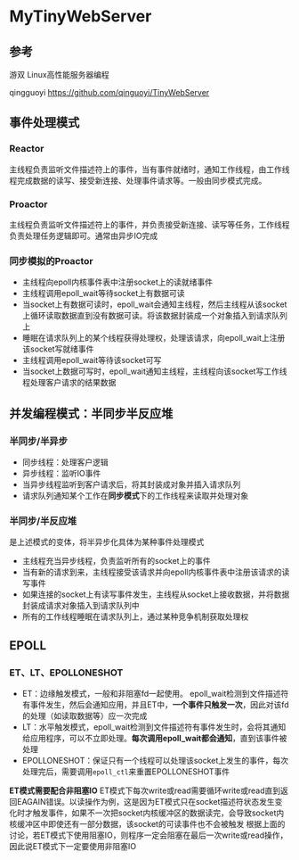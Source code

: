 # MyTinyWebServer

## 参考
游双 Linux高性能服务器编程

qingguoyi https://github.com/qinguoyi/TinyWebServer

## 事件处理模式
### Reactor
主线程负责监听文件描述符上的事件，当有事件就绪时，通知工作线程，由工作线程完成数据的读写、接受新连接、处理事件请求等。一般由同步模式完成。

### Proactor
主线程负责监听文件描述符上的事件，并负责接受新连接、读写等任务，工作线程负责处理任务逻辑即可。通常由异步IO完成

### 同步模拟的Proactor
* 主线程向epoll内核事件表中注册socket上的读就绪事件
* 主线程调用epoll_wait等待socket上有数据可读
* 当socket上有数据可读时，epoll_wait会通知主线程，然后主线程从该socket上循环读取数据直到没有数据可读。将该数据封装成一个对象插入到请求队列上
* 睡眠在请求队列上的某个线程获得处理权，处理该请求，向epoll_wait上注册该socket写就绪事件
* 主线程调用epoll_wait等待该socket可写
* 当socket上数据可写时，epoll_wait通知主线程，主线程向该socket写工作线程处理客户请求的结果数据


## 并发编程模式：半同步半反应堆

### 半同步/半异步
* 同步线程：处理客户逻辑  
* 异步线程：监听IO事件  
* 当异步线程监听到客户请求后，将其封装成对象并插入请求队列
* 请求队列通知某个工作在**同步模式**下的工作线程来读取并处理对象

### 半同步/半反应堆
是上述模式的变体，将半异步化具体为某种事件处理模式
* 主线程充当异步线程，负责监听所有的socket上的事件
* 当有新的请求到来，主线程接受该请求并向epoll内核事件表中注册该请求的读写事件
* 如果连接的socket上有读写事件发生，主线程从socket上接收数据，并将数据封装成请求对象插入到请求队列中
* 所有的工作线程睡眠在请求队列上，通过某种竞争机制获取处理权

## EPOLL

### ET、LT、EPOLLONESHOT
 * ET：边缘触发模式，一般和非阻塞fd一起使用。 epoll_wait检测到文件描述符有事件发生，然后会通知应用，并且ET中，**一个事件只触发一次**，因此对该fd的处理（如读取数据等）应一次完成
* LT：水平触发模式，epoll_wait检测到文件描述符有事件发生时，会将其通知给应用程序，可以不立即处理。**每次调用epoll_wait都会通知**，直到该事件被处理
* EPOLLONESHOT：保证只有一个线程可以处理该socket上发生的事件，每次处理完后，需要调用`epoll_ctl`来重置EPOLLONESHOT事件

**ET模式需要配合非阻塞IO**
ET模式下每次write或read需要循环write或read直到返回EAGAIN错误。以读操作为例，这是因为ET模式只在socket描述符状态发生变化时才触发事件，如果不一次把socket内核缓冲区的数据读完，会导致socket内核缓冲区中即使还有一部分数据，该socket的可读事件也不会被触发
根据上面的讨论，若ET模式下使用阻塞IO，则程序一定会阻塞在最后一次write或read操作，因此说ET模式下一定要使用非阻塞IO  